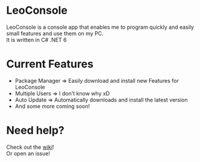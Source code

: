  # LeoConsole

LeoConsole is a console app that enables me to program quickly and easily small features and use them on my PC.<br>
It is written in C# .NET 6

# Current Features

* Package Manager => Easily download and install new Features for LeoConsole
* Multiple Users => I don't know why xD
* Auto Update => Automatically downloads and install the latest version
* And some more coming soon!

# Need help?
Check out the [wiki](https://github.com/BoettcherDasOriginal/LeoConsole/wiki/Plugin-Tutorial)!<br>
Or open an issue!
